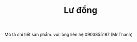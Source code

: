 ﻿---
layout: post
title: Lư đồng
thumb: lu-dong.jpg
price: 0
tags: ["Đồ Đồng"]
---
Mô tả chi tiết sản phẩm. 
vui lòng liên hệ 0903855187 (Mr.Thanh)